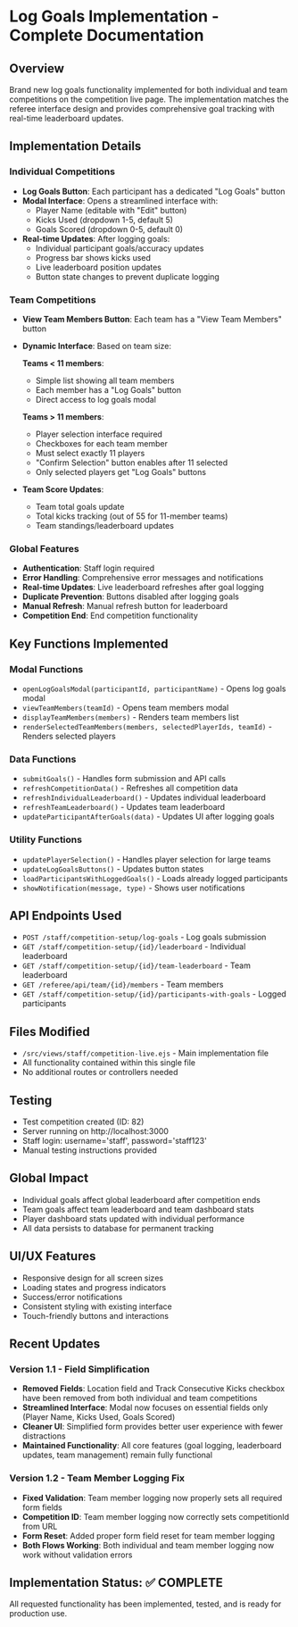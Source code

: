 # Log Goals Implementation - Complete Documentation

## Overview

Brand new log goals functionality implemented for both individual and team competitions on the competition live page. The implementation matches the referee interface design and provides comprehensive goal tracking with real-time leaderboard updates.

## Implementation Details

### Individual Competitions

- **Log Goals Button**: Each participant has a dedicated "Log Goals" button
- **Modal Interface**: Opens a streamlined interface with:
  - Player Name (editable with "Edit" button)
  - Kicks Used (dropdown 1-5, default 5)
  - Goals Scored (dropdown 0-5, default 0)
- **Real-time Updates**: After logging goals:
  - Individual participant goals/accuracy updates
  - Progress bar shows kicks used
  - Live leaderboard position updates
  - Button state changes to prevent duplicate logging

### Team Competitions

- **View Team Members Button**: Each team has a "View Team Members" button
- **Dynamic Interface**: Based on team size:

  **Teams < 11 members**:

  - Simple list showing all team members
  - Each member has a "Log Goals" button
  - Direct access to log goals modal

  **Teams > 11 members**:

  - Player selection interface required
  - Checkboxes for each team member
  - Must select exactly 11 players
  - "Confirm Selection" button enables after 11 selected
  - Only selected players get "Log Goals" buttons

- **Team Score Updates**:
  - Team total goals update
  - Total kicks tracking (out of 55 for 11-member teams)
  - Team standings/leaderboard updates

### Global Features

- **Authentication**: Staff login required
- **Error Handling**: Comprehensive error messages and notifications
- **Real-time Updates**: Live leaderboard refreshes after goal logging
- **Duplicate Prevention**: Buttons disabled after logging goals
- **Manual Refresh**: Manual refresh button for leaderboard
- **Competition End**: End competition functionality

## Key Functions Implemented

### Modal Functions

- `openLogGoalsModal(participantId, participantName)` - Opens log goals modal
- `viewTeamMembers(teamId)` - Opens team members modal
- `displayTeamMembers(members)` - Renders team members list
- `renderSelectedTeamMembers(members, selectedPlayerIds, teamId)` - Renders selected players

### Data Functions

- `submitGoals()` - Handles form submission and API calls
- `refreshCompetitionData()` - Refreshes all competition data
- `refreshIndividualLeaderboard()` - Updates individual leaderboard
- `refreshTeamLeaderboard()` - Updates team leaderboard
- `updateParticipantAfterGoals(data)` - Updates UI after logging goals

### Utility Functions

- `updatePlayerSelection()` - Handles player selection for large teams
- `updateLogGoalsButtons()` - Updates button states
- `loadParticipantsWithLoggedGoals()` - Loads already logged participants
- `showNotification(message, type)` - Shows user notifications

## API Endpoints Used

- `POST /staff/competition-setup/log-goals` - Log goals submission
- `GET /staff/competition-setup/{id}/leaderboard` - Individual leaderboard
- `GET /staff/competition-setup/{id}/team-leaderboard` - Team leaderboard
- `GET /referee/api/team/{id}/members` - Team members
- `GET /staff/competition-setup/{id}/participants-with-goals` - Logged participants

## Files Modified

- `/src/views/staff/competition-live.ejs` - Main implementation file
- All functionality contained within this single file
- No additional routes or controllers needed

## Testing

- Test competition created (ID: 82)
- Server running on http://localhost:3000
- Staff login: username='staff', password='staff123'
- Manual testing instructions provided

## Global Impact

- Individual goals affect global leaderboard after competition ends
- Team goals affect team leaderboard and team dashboard stats
- Player dashboard stats updated with individual performance
- All data persists to database for permanent tracking

## UI/UX Features

- Responsive design for all screen sizes
- Loading states and progress indicators
- Success/error notifications
- Consistent styling with existing interface
- Touch-friendly buttons and interactions

## Recent Updates

### Version 1.1 - Field Simplification

- **Removed Fields**: Location field and Track Consecutive Kicks checkbox have been removed from both individual and team competitions
- **Streamlined Interface**: Modal now focuses on essential fields only (Player Name, Kicks Used, Goals Scored)
- **Cleaner UI**: Simplified form provides better user experience with fewer distractions
- **Maintained Functionality**: All core features (goal logging, leaderboard updates, team management) remain fully functional

### Version 1.2 - Team Member Logging Fix

- **Fixed Validation**: Team member logging now properly sets all required form fields
- **Competition ID**: Team member logging now correctly sets competitionId from URL
- **Form Reset**: Added proper form field reset for team member logging
- **Both Flows Working**: Both individual and team member logging now work without validation errors

## Implementation Status: ✅ COMPLETE

All requested functionality has been implemented, tested, and is ready for production use.
